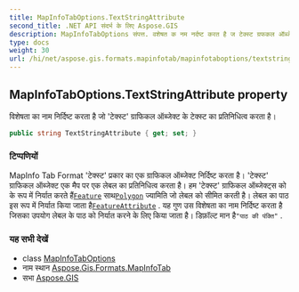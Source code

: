 ```yaml
---
title: MapInfoTabOptions.TextStringAttribute
second_title: .NET API संदर्भ के लिए Aspose.GIS
description: MapInfoTabOptions संपत्त. वशेषत क नम नर्दष्ट करत है ज टेक्स्ट ग्रफकल ऑब्जेक्ट के टेक्स्ट क प्रतनधत्व करत है
type: docs
weight: 30
url: /hi/net/aspose.gis.formats.mapinfotab/mapinfotaboptions/textstringattribute/
---
```

## MapInfoTabOptions.TextStringAttribute property

विशेषता का नाम निर्दिष्ट करता है जो 'टेक्स्ट' ग्राफिकल ऑब्जेक्ट के टेक्स्ट का प्रतिनिधित्व करता है।

```csharp
public string TextStringAttribute { get; set; }
```

### टिप्पणियों

MapInfo Tab Format 'टेक्स्ट' प्रकार का एक ग्राफिकल ऑब्जेक्ट निर्दिष्ट करता है। 'टेक्स्ट' ग्राफिकल ऑब्जेक्ट एक मैप पर एक लेबल का प्रतिनिधित्व करता है। हम 'टेक्स्ट' ग्राफिकल ऑब्जेक्ट्स को के रूप में निर्यात करते हैं[`Feature`](../../../aspose.gis/feature/) साथ[`Polygon`](../../../aspose.gis.geometries/polygon/) ज्यामिति जो लेबल को सीमित करती है। लेबल का पाठ इस रूप में निर्यात किया जाता है[`FeatureAttribute`](../../../aspose.gis/featureattribute/) . यह गुण उस विशेषता का नाम निर्दिष्ट करता है जिसका उपयोग लेबल के पाठ को निर्यात करने के लिए किया जाता है। डिफ़ॉल्ट मान है`"पाठ की पंक्ति"` .

### यह सभी देखें

* class [MapInfoTabOptions](../)
* नाम स्थान [Aspose.Gis.Formats.MapInfoTab](../../mapinfotaboptions/)
* सभा [Aspose.GIS](../../../)


